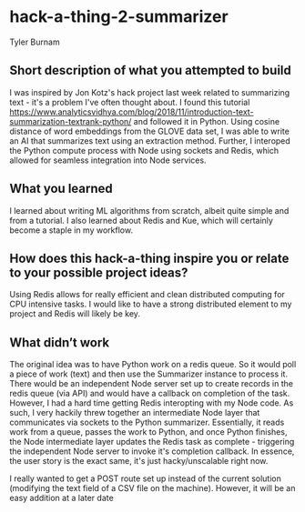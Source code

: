 # hack-a-thing-2-summarizer

Tyler Burnam

## Short description of what you attempted to build
I was inspired by Jon Kotz's hack project last week related to summarizing text - it's a problem I've often thought about. I found this tutorial https://www.analyticsvidhya.com/blog/2018/11/introduction-text-summarization-textrank-python/ and followed it in Python. Using cosine distance of word embeddings from the GLOVE data set, I was able to write an AI that summarizes text using an extraction method. Further, I interoped the Python compute process with Node using sockets and Redis, which allowed for seamless integration into Node services.

## What you learned
I learned about writing ML algorithms from scratch, albeit quite simple and from a tutorial. I also learned about Redis and Kue, which will certainly become a staple in my workflow.

## How does this hack-a-thing inspire you or relate to your possible project ideas?
Using Redis allows for really efficient and clean distributed computing for CPU intensive tasks. I would like to have a strong distributed element to my project and Redis will likely be key.

## What didn’t work
The original idea was to have Python work on a redis queue. So it would poll a piece of work (text) and then use the Summarizer instance to process it. There would be an independent Node server set up to create records in the redis queue (via API) and would have a callback on completion of the task. However, I had a hard time getting Redis interopting with my Node code. As such, I very hackily threw together an intermediate Node layer that communicates via sockets to the Python summarizer. Essentially, it reads work from a queue, passes the work to Python, and once Python finishes, the Node intermediate layer updates the Redis task as complete - triggering the independent Node server to invoke it's completion callback. In essence, the user story is the exact same, it's just hacky/unscalable right now.

I really wanted to get a POST route set up instead of the current solution (modifying the text field of a CSV file on the machine). However, it will be an easy addition at a later date
